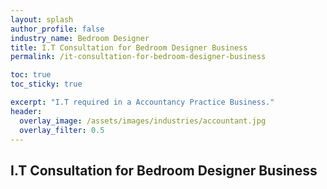 ```yaml
---
layout: splash 
author_profile: false 
industry_name: Bedroom Designer
title: I.T Consultation for Bedroom Designer Business
permalink: /it-consultation-for-bedroom-designer-business

toc: true
toc_sticky: true

excerpt: "I.T required in a Accountancy Practice Business."
header:
  overlay_image: /assets/images/industries/accountant.jpg
  overlay_filter: 0.5 
---
```


## I.T Consultation for Bedroom Designer Business